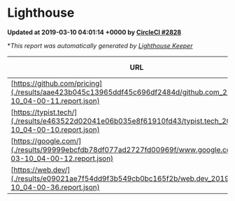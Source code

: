 
# Lighthouse

**Updated at 2019-03-10 04:01:14 +0000 by [CircleCI #2828](https://circleci.com/gh/ItinerisLtd/lighthouse-keeper-example/2828)**

**This report was automatically generated by [Lighthouse Keeper](https://github.com/itinerisltd/lighthouse-keeper)*

| URL | Performance | Accessibility | Best Practices | SEO | PWA | Updated At |
| --- | --- | --- | --- | --- | --- | --- |
| [https://github.com/pricing](./results/aae423b045c13965ddf45c696df2484d/github.com_2019-03-10_04-00-11.report.json) | 0.8 | 0.89 | 0.93 | 0.91 | 0.58 | 2019-03-10T04:00:11.188Z |
| [https://typist.tech/](./results/e463522d02041e06b035e8f61910fd43/typist.tech_2019-03-10_04-00-10.report.json) | 1 |  |  |  |  | 2019-03-10T04:00:10.644Z |
| [https://google.com/](./results/99999ebcfdb78df077ad2727fd00969f/www.google.com_2019-03-10_04-00-12.report.json) | 0.95 | 0.71 | 0.93 | 0.82 | 0.58 | 2019-03-10T04:00:12.307Z |
| [https://web.dev/](./results/e09021ae7f54dd9f3b549cb0bc165f2b/web.dev_2019-03-10_04-00-36.report.json) | 0.93 | 0.93 | 1 | 0.87 | 1 | 2019-03-10T04:00:36.907Z |
